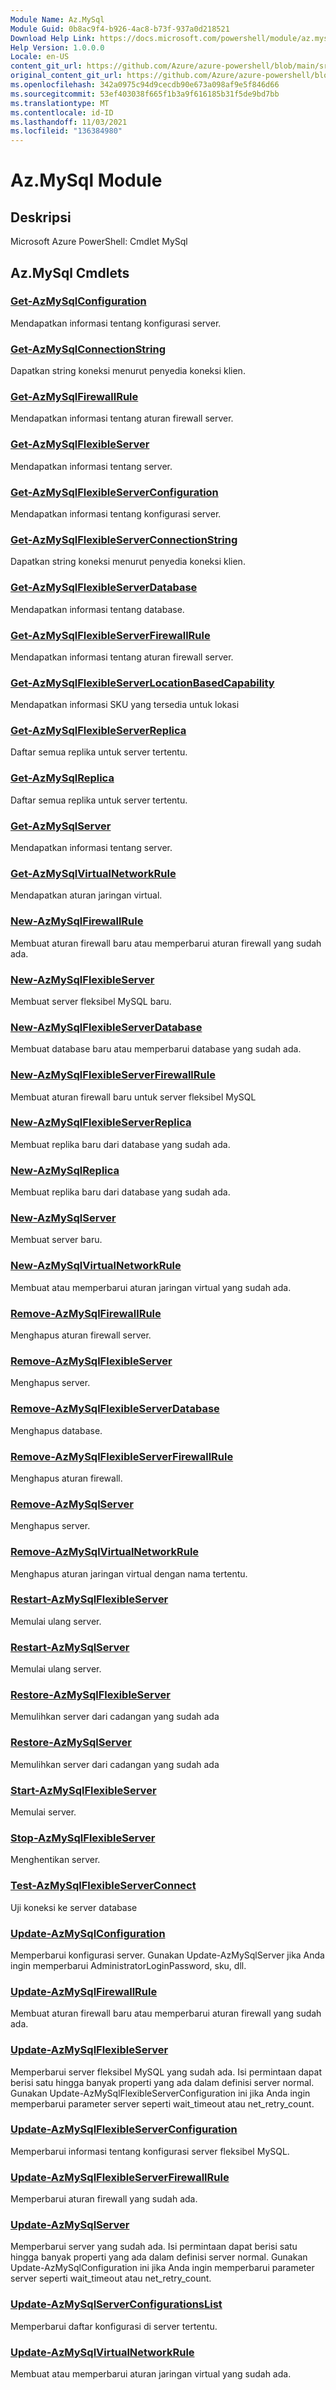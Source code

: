 ```yaml
---
Module Name: Az.MySql
Module Guid: 0b8ac9f4-b926-4ac8-b73f-937a0d218521
Download Help Link: https://docs.microsoft.com/powershell/module/az.mysql
Help Version: 1.0.0.0
Locale: en-US
content_git_url: https://github.com/Azure/azure-powershell/blob/main/src/MySql/help/Az.MySql.md
original_content_git_url: https://github.com/Azure/azure-powershell/blob/main/src/MySql/help/Az.MySql.md
ms.openlocfilehash: 342a0975c94d9cecdb90e673a098af9e5f846d66
ms.sourcegitcommit: 53ef403038f665f1b3a9f616185b31f5de9bd7bb
ms.translationtype: MT
ms.contentlocale: id-ID
ms.lasthandoff: 11/03/2021
ms.locfileid: "136384980"
---
```

# Az.MySql Module
## Deskripsi
Microsoft Azure PowerShell: Cmdlet MySql

## Az.MySql Cmdlets
### [Get-AzMySqlConfiguration](Get-AzMySqlConfiguration.md)
Mendapatkan informasi tentang konfigurasi server.

### [Get-AzMySqlConnectionString](Get-AzMySqlConnectionString.md)
Dapatkan string koneksi menurut penyedia koneksi klien.

### [Get-AzMySqlFirewallRule](Get-AzMySqlFirewallRule.md)
Mendapatkan informasi tentang aturan firewall server.

### [Get-AzMySqlFlexibleServer](Get-AzMySqlFlexibleServer.md)
Mendapatkan informasi tentang server.

### [Get-AzMySqlFlexibleServerConfiguration](Get-AzMySqlFlexibleServerConfiguration.md)
Mendapatkan informasi tentang konfigurasi server.

### [Get-AzMySqlFlexibleServerConnectionString](Get-AzMySqlFlexibleServerConnectionString.md)
Dapatkan string koneksi menurut penyedia koneksi klien.

### [Get-AzMySqlFlexibleServerDatabase](Get-AzMySqlFlexibleServerDatabase.md)
Mendapatkan informasi tentang database.

### [Get-AzMySqlFlexibleServerFirewallRule](Get-AzMySqlFlexibleServerFirewallRule.md)
Mendapatkan informasi tentang aturan firewall server.

### [Get-AzMySqlFlexibleServerLocationBasedCapability](Get-AzMySqlFlexibleServerLocationBasedCapability.md)
Mendapatkan informasi SKU yang tersedia untuk lokasi

### [Get-AzMySqlFlexibleServerReplica](Get-AzMySqlFlexibleServerReplica.md)
Daftar semua replika untuk server tertentu.

### [Get-AzMySqlReplica](Get-AzMySqlReplica.md)
Daftar semua replika untuk server tertentu.

### [Get-AzMySqlServer](Get-AzMySqlServer.md)
Mendapatkan informasi tentang server.

### [Get-AzMySqlVirtualNetworkRule](Get-AzMySqlVirtualNetworkRule.md)
Mendapatkan aturan jaringan virtual.

### [New-AzMySqlFirewallRule](New-AzMySqlFirewallRule.md)
Membuat aturan firewall baru atau memperbarui aturan firewall yang sudah ada.

### [New-AzMySqlFlexibleServer](New-AzMySqlFlexibleServer.md)
Membuat server fleksibel MySQL baru.

### [New-AzMySqlFlexibleServerDatabase](New-AzMySqlFlexibleServerDatabase.md)
Membuat database baru atau memperbarui database yang sudah ada.

### [New-AzMySqlFlexibleServerFirewallRule](New-AzMySqlFlexibleServerFirewallRule.md)
Membuat aturan firewall baru untuk server fleksibel MySQL

### [New-AzMySqlFlexibleServerReplica](New-AzMySqlFlexibleServerReplica.md)
Membuat replika baru dari database yang sudah ada.

### [New-AzMySqlReplica](New-AzMySqlReplica.md)
Membuat replika baru dari database yang sudah ada.

### [New-AzMySqlServer](New-AzMySqlServer.md)
Membuat server baru.

### [New-AzMySqlVirtualNetworkRule](New-AzMySqlVirtualNetworkRule.md)
Membuat atau memperbarui aturan jaringan virtual yang sudah ada.

### [Remove-AzMySqlFirewallRule](Remove-AzMySqlFirewallRule.md)
Menghapus aturan firewall server.

### [Remove-AzMySqlFlexibleServer](Remove-AzMySqlFlexibleServer.md)
Menghapus server.

### [Remove-AzMySqlFlexibleServerDatabase](Remove-AzMySqlFlexibleServerDatabase.md)
Menghapus database.

### [Remove-AzMySqlFlexibleServerFirewallRule](Remove-AzMySqlFlexibleServerFirewallRule.md)
Menghapus aturan firewall.

### [Remove-AzMySqlServer](Remove-AzMySqlServer.md)
Menghapus server.

### [Remove-AzMySqlVirtualNetworkRule](Remove-AzMySqlVirtualNetworkRule.md)
Menghapus aturan jaringan virtual dengan nama tertentu.

### [Restart-AzMySqlFlexibleServer](Restart-AzMySqlFlexibleServer.md)
Memulai ulang server.

### [Restart-AzMySqlServer](Restart-AzMySqlServer.md)
Memulai ulang server.

### [Restore-AzMySqlFlexibleServer](Restore-AzMySqlFlexibleServer.md)
Memulihkan server dari cadangan yang sudah ada

### [Restore-AzMySqlServer](Restore-AzMySqlServer.md)
Memulihkan server dari cadangan yang sudah ada

### [Start-AzMySqlFlexibleServer](Start-AzMySqlFlexibleServer.md)
Memulai server.

### [Stop-AzMySqlFlexibleServer](Stop-AzMySqlFlexibleServer.md)
Menghentikan server.

### [Test-AzMySqlFlexibleServerConnect](Test-AzMySqlFlexibleServerConnect.md)
Uji koneksi ke server database

### [Update-AzMySqlConfiguration](Update-AzMySqlConfiguration.md)
Memperbarui konfigurasi server.
Gunakan Update-AzMySqlServer jika Anda ingin memperbarui AdministratorLoginPassword, sku, dll.

### [Update-AzMySqlFirewallRule](Update-AzMySqlFirewallRule.md)
Membuat aturan firewall baru atau memperbarui aturan firewall yang sudah ada.

### [Update-AzMySqlFlexibleServer](Update-AzMySqlFlexibleServer.md)
Memperbarui server fleksibel MySQL yang sudah ada.
Isi permintaan dapat berisi satu hingga banyak properti yang ada dalam definisi server normal.
Gunakan Update-AzMySqlFlexibleServerConfiguration ini jika Anda ingin memperbarui parameter server seperti wait_timeout atau net_retry_count.

### [Update-AzMySqlFlexibleServerConfiguration](Update-AzMySqlFlexibleServerConfiguration.md)
Memperbarui informasi tentang konfigurasi server fleksibel MySQL.

### [Update-AzMySqlFlexibleServerFirewallRule](Update-AzMySqlFlexibleServerFirewallRule.md)
Memperbarui aturan firewall yang sudah ada.

### [Update-AzMySqlServer](Update-AzMySqlServer.md)
Memperbarui server yang sudah ada.
Isi permintaan dapat berisi satu hingga banyak properti yang ada dalam definisi server normal.
Gunakan Update-AzMySqlConfiguration ini jika Anda ingin memperbarui parameter server seperti wait_timeout atau net_retry_count.

### [Update-AzMySqlServerConfigurationsList](Update-AzMySqlServerConfigurationsList.md)
Memperbarui daftar konfigurasi di server tertentu.

### [Update-AzMySqlVirtualNetworkRule](Update-AzMySqlVirtualNetworkRule.md)
Membuat atau memperbarui aturan jaringan virtual yang sudah ada.

